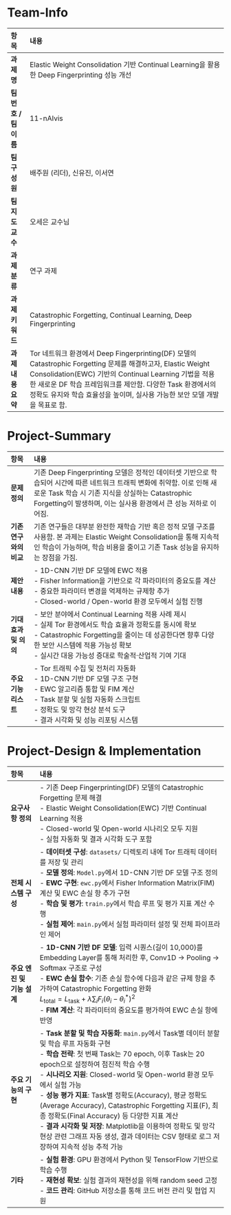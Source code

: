 # Team-Info

| 항목 | 내용 |
|:--|:--|
| **과제명** | Elastic Weight Consolidation 기반 Continual Learning을 활용한 Deep Fingerprinting 성능 개선 |
| **팀 번호 / 팀 이름** | 11-nAIvis |
| **팀 구성원** | 배주원 (리더), 신유진, 이서연 |
| **팀 지도교수** | 오세은 교수님 |
| **과제 분류** | 연구 과제 |
| **과제 키워드** | Catastrophic Forgetting, Continual Learning, Deep Fingerprinting |
| **과제 내용 요약** | Tor 네트워크 환경에서 Deep Fingerprinting(DF) 모델의 Catastrophic Forgetting 문제를 해결하고자, Elastic Weight Consolidation(EWC) 기반의 Continual Learning 기법을 적용한 새로운 DF 학습 프레임워크를 제안함. 다양한 Task 환경에서의 정확도 유지와 학습 효율성을 높이며, 실사용 가능한 보안 모델 개발을 목표로 함. |


# Project-Summary

| 항목 | 내용 |
|:--|:--|
| **문제 정의** | 기존 Deep Fingerprinting 모델은 정적인 데이터셋 기반으로 학습되어 시간에 따른 네트워크 트래픽 변화에 취약함. 이로 인해 새로운 Task 학습 시 기존 지식을 상실하는 Catastrophic Forgetting이 발생하며, 이는 실사용 환경에서 큰 성능 저하로 이어짐. |
| **기존 연구와의 비교** | 기존 연구들은 대부분 완전한 재학습 기반 혹은 정적 모델 구조를 사용함. 본 과제는 Elastic Weight Consolidation을 통해 지속적인 학습이 가능하며, 학습 비용을 줄이고 기존 Task 성능을 유지하는 장점을 가짐. |
| **제안 내용** | - 1D-CNN 기반 DF 모델에 EWC 적용<br>- Fisher Information을 기반으로 각 파라미터의 중요도를 계산<br>- 중요한 파라미터 변경을 억제하는 규제항 추가<br>- Closed-world / Open-world 환경 모두에서 실험 진행 |
| **기대효과 및 의의** | - 보안 분야에서 Continual Learning 적용 사례 제시<br>- 실제 Tor 환경에서도 학습 효율과 정확도를 동시에 확보<br>- Catastrophic Forgetting을 줄이는 데 성공한다면 향후 다양한 보안 시스템에 적용 가능성 확보<br>- 실시간 대응 가능성 증대로 학술적·산업적 기여 기대 |
| **주요 기능 리스트** | - Tor 트래픽 수집 및 전처리 자동화<br>- 1D-CNN 기반 DF 모델 구조 구현<br>- EWC 알고리즘 통합 및 FIM 계산<br>- Task 분할 및 실험 자동화 스크립트<br>- 정확도 및 망각 현상 분석 도구<br>- 결과 시각화 및 성능 리포팅 시스템 |

# Project-Design & Implementation

| 항목 | 내용 |
|:--|:--|
| **요구사항 정의** | - 기존 Deep Fingerprinting(DF) 모델의 Catastrophic Forgetting 문제 해결<br>- Elastic Weight Consolidation(EWC) 기반 Continual Learning 적용<br>- Closed-world 및 Open-world 시나리오 모두 지원<br>- 실험 자동화 및 결과 시각화 도구 포함 |
| **전체 시스템 구성** | - **데이터셋 구성**: `datasets/` 디렉토리 내에 Tor 트래픽 데이터를 저장 및 관리<br>- **모델 정의**: `Model.py`에서 1D-CNN 기반 DF 모델 구조 정의<br>- **EWC 구현**: `ewc.py`에서 Fisher Information Matrix(FIM) 계산 및 EWC 손실 항 추가 구현<br>- **학습 및 평가**: `train.py`에서 학습 루프 및 평가 지표 계산 수행<br>- **실험 제어**: `main.py`에서 실험 파라미터 설정 및 전체 파이프라인 제어 |
| **주요 엔진 및 기능 설계** | - **1D-CNN 기반 DF 모델**: 입력 시퀀스(길이 10,000)를 Embedding Layer를 통해 처리한 후, Conv1D → Pooling → Softmax 구조로 구성<br>- **EWC 손실 함수**: 기존 손실 함수에 다음과 같은 규제 항을 추가하여 Catastrophic Forgetting 완화<br>  $L_{\text{total}} = L_{\text{task}} + \lambda \sum_i F_i (\theta_i - \theta_i^*)^2$<br>- **FIM 계산**: 각 파라미터의 중요도를 평가하여 EWC 손실 항에 반영 |
| **주요 기능의 구현** | - **Task 분할 및 학습 자동화**: `main.py`에서 Task별 데이터 분할 및 학습 루프 자동화 구현<br>- **학습 전략**: 첫 번째 Task는 70 epoch, 이후 Task는 20 epoch으로 설정하여 점진적 학습 수행<br>- **시나리오 지원**: Closed-world 및 Open-world 환경 모두에서 실험 가능<br>- **성능 평가 지표**: Task별 정확도(Accuracy), 평균 정확도(Average Accuracy), Catastrophic Forgetting 지표(F), 최종 정확도(Final Accuracy) 등 다양한 지표 계산<br>- **결과 시각화 및 저장**: Matplotlib을 이용하여 정확도 및 망각 현상 관련 그래프 자동 생성, 결과 데이터는 CSV 형태로 로그 저장하여 지속적 성능 추적 가능 |
| **기타** | - **실험 환경**: GPU 환경에서 Python 및 TensorFlow 기반으로 학습 수행<br>- **재현성 확보**: 실험 결과의 재현성을 위해 random seed 고정<br>- **코드 관리**: GitHub 저장소를 통해 코드 버전 관리 및 협업 지원 |
